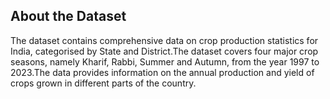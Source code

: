 ## About the Dataset
The dataset contains comprehensive data on crop production statistics for India, categorised
by State and District.The dataset covers four major crop seasons, namely Kharif, Rabbi,
Summer and Autumn, from the year 1997 to 2023.The data provides information on the
annual production and yield of crops grown in different parts of the country.
